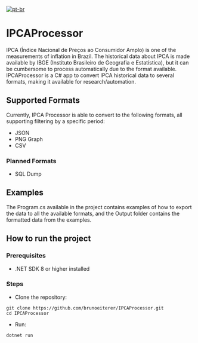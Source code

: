 [![pt-br](https://img.shields.io/badge/lang-pt--br-green.svg)](https://github.com/brunoeiterer/IPCAProcessor/blob/master/README-pt-br.md)

# IPCAProcessor
IPCA (Índice Nacional de Preços ao Consumidor Amplo) is one of the measurements of inflation in Brazil. The historical data about IPCA is made available by IBGE (Instituto Brasileiro de Geografia e Estatística), but it can be cumbersome to process automatically due to the format available. IPCAProcessor is a C# app to convert IPCA historical data to several formats, making it available for research/automation.

## Supported Formats
Currently, IPCA Processor is able to convert to the following formats, all supporting filtering by a specific period:
* JSON
* PNG Graph
* CSV

### Planned Formats
* SQL Dump

## Examples
The Program.cs available in the project contains examples of how to export the data to all the available formats, and the Output folder contains the formatted data from the examples.

## How to run the project

### Prerequisites
* .NET SDK 8 or higher installed

### Steps
* Clone the repository:
```
git clone https://github.com/brunoeiterer/IPCAProcessor.git
cd IPCAProcessor
```
* Run:
```
dotnet run
```

